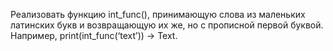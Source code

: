 Реализовать функцию int_func(), принимающую слова из маленьких латинских букв и возвращающую их же, но с прописной первой буквой. 
Например, print(int_func(‘text’)) -> Text.
